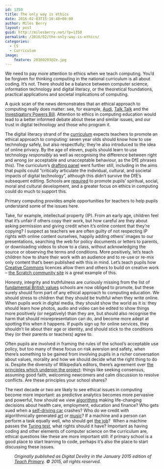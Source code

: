 ```yaml
---
id: 1350
title: The only way is ethics
date: 2016-02-03T15:10:48+00:00
author: Miles Berry
layout: post
guid: http://milesberry.net/?p=1350
permalink: /2016/02/the-only-way-is-ethics/
categories:
  - CS
  - Curriculum
image:
    feature: 20160203@2x.jpg
---
```

We need to pay more attention to ethics when we teach computing. You’d be forgiven for thinking computing in the national curriculum is all about coding. It’s not. There should be a balance between computer science, information technology and digital literacy, or the theoretical foundations, practical applications and societal implications of computing.

A quick scan of the news demonstrates that an ethical approach to computing really does matter: see, for example, [Audi](http://www.spectator.co.uk/2015/10/we-let-programmers-run-our-lives-so-hows-their-moral-code/), [Talk Talk](http://www.bbc.co.uk/news/uk-34784980) and the [Investigatory Powers Bill](https://www.openrightsgroup.org/blog/2015/investigatory-powers-bill). Attention to ethics in computing education would lead to a better informed debate about these and similar issues, and our trust in digital technology and those who program it.

The digital literacy strand of the [curriculum](https://www.gov.uk/government/publications/national-curriculum-in-england-computing-programmes-of-study/national-curriculum-in-england-computing-programmes-of-study) expects teachers to promote an ethical approach to computing: seven year olds should know how to use technology safely, but also respectfully; they’re also introduced to the idea of online privacy. By the age of eleven, pupils should learn to use technology _responsibly_ as well as recognising the difference between right and wrong (or acceptable and unacceptable behaviour, as the DfE phrases this). The curriculum’s [drafting panel](http://academy.bcs.org/sites/academy.bcs.org/files/ICT%20POS%20Final%20Draft%2030%20Nov%202012_0.pdf) went further still, including in the aims that pupils could “critically articulate the individual, cultural, and societal impacts of digital technology”, although this didn’t survive the DfE’s subsequent editing. Schools are [required](http://www.legislation.gov.uk/ukpga/2002/32/section/78) to promote pupils’ spiritual, social, moral and cultural development, and a greater focus on ethics in computing could do much to support this.

Primary computing provides ample opportunities for teachers to help pupils understand some of the issues here.

Take, for example, intellectual property (IP). From an early age, children feel that it’s unfair if others copy their work, but how careful are they about asking permission and giving credit when it’s online content that they’re copying? I suspect as teachers we are often guilty of not respecting IP rights with online content ourselves, happily adding others’ images to our presentations, searching the web for policy documents or letters to parents, or downloading videos to show to a class, without acknowledging the source or observing the terms and conditions. More positively, let’s teach children how to share their work with an audience and to re-use or re-mix only content that’s been published with this in mind. Let’s teach pupils how [Creative Commons](https://creativecommons.org/) licences allow them and others to build on creative work &#8211; [the Scratch community site](http://scratch.mit.edu) is a great example of this.

Honesty, integrity and truthfulness are curiously missing from the list of [fundamental British values](https://www.gov.uk/government/uploads/system/uploads/attachment_data/file/380595/SMSC_Guidance_Maintained_Schools.pdf) schools are now obliged to promote, but these surely should form part of any ethical approach to computing education. We should stress to children that they should be truthful when they write online. When pupils work in digital media, they should show the world as it is: they should learn how photos, audio and video can be edited to show things more positively (or negatively) than they are, but should also recognise the harm that should misrepresentation can do, and become more adept at spotting this when it happens. If pupils sign up for online services, they shouldn’t lie about their age or identity, and should stick to the conditions they (or their parents or teachers) agree to.

Often pupils are involved in framing the rules of the school’s acceptable use policy, but too many of these focus on risk aversion and safety, when there’s something to be gained from involving pupils in a richer conversation about values, morality and how we should decide what the right thing to do is. Despite the diversity of Wikipedia’s editors, there’s agreement over [the principles which underpin the project](https://en.wikipedia.org/wiki/Wikipedia:Five_pillars): things like seeking consensus, assuming good faith, welcoming newcomers and calm discussion to resolve conflicts. Are these principles your school shares?

The next decade or two are likely to see ethical issues in computing become more important: as predictive analytics becomes more pervasive and powerful, how should we view [algorithms](https://www.ted.com/talks/kevin_slavin_how_algorithms_shape_our_world?language=en) making life-changing decisions about health care, employment, education and finance? Who gets sued when a [self-driving car](http://spectrum.ieee.org/cars-that-think/transportation/self-driving/why-you-shouldnt-worry-about-liability-for-selfdriving-car-accidents) crashes? Who do we credit with algorithmically generated [art](https://devart.withgoogle.com/) or [music](http://artsites.ucsc.edu/faculty/cope/experiments.htm)? If a machine and a person can perform a task equally well, who should get [the job](http://www.bbc.co.uk/news/technology-34066941)?  When a machine passes the [Turing test](http://www.csee.umbc.edu/courses/471/papers/turing.pdf), what rights should it have? Important as having coding and other elements of computer science on the curriculum are, ethical questions like these are more important still: if primary school is a good place to start learning to code, perhaps it’s also the place to start discussing these issues.

<p style="padding-left: 30px;">
  <em>Originally published as Digital Devilry in the January 2015 edition of <a href="http://www.teachprimary.com/">Teach Primary</a>. © 2015, all rights reserved.</em>
</p>
